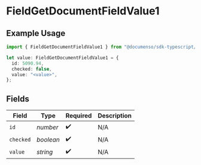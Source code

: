 # FieldGetDocumentFieldValue1

## Example Usage

```typescript
import { FieldGetDocumentFieldValue1 } from "@documenso/sdk-typescript/models/operations";

let value: FieldGetDocumentFieldValue1 = {
  id: 5090.94,
  checked: false,
  value: "<value>",
};
```

## Fields

| Field              | Type               | Required           | Description        |
| ------------------ | ------------------ | ------------------ | ------------------ |
| `id`               | *number*           | :heavy_check_mark: | N/A                |
| `checked`          | *boolean*          | :heavy_check_mark: | N/A                |
| `value`            | *string*           | :heavy_check_mark: | N/A                |